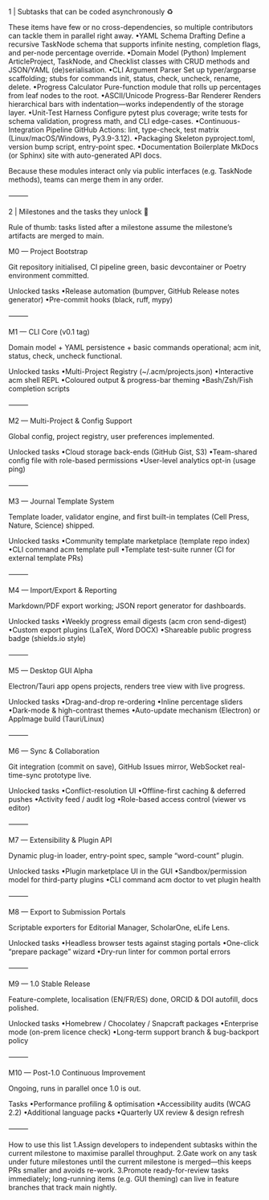 1  |  Subtasks that can be coded asynchronously ♻️

These items have few or no cross-dependencies, so multiple contributors can tackle them in parallel right away.
•YAML Schema Drafting
Define a recursive TaskNode schema that supports infinite nesting, completion flags, and per-node percentage override.
•Domain Model (Python)
Implement ArticleProject, TaskNode, and Checklist classes with CRUD methods and JSON/YAML (de)serialisation.
•CLI Argument Parser
Set up typer/argparse scaffolding; stubs for commands init, status, check, uncheck, rename, delete.
•Progress Calculator
Pure-function module that rolls up percentages from leaf nodes to the root.
•ASCII/Unicode Progress-Bar Renderer
Renders hierarchical bars with indentation—works independently of the storage layer.
•Unit-Test Harness
Configure pytest plus coverage; write tests for schema validation, progress math, and CLI edge-cases.
•Continuous-Integration Pipeline
GitHub Actions: lint, type-check, test matrix (Linux/macOS/Windows, Py3.9-3.12).
•Packaging Skeleton
pyproject.toml, version bump script, entry-point spec.
•Documentation Boilerplate
MkDocs (or Sphinx) site with auto-generated API docs.

Because these modules interact only via public interfaces (e.g. TaskNode methods), teams can merge them in any order.

⸻

2  |  Milestones and the tasks they unlock 📅

Rule of thumb: tasks listed after a milestone assume the milestone’s artifacts are merged to main.

M0 — Project Bootstrap

Git repository initialised, CI pipeline green, basic devcontainer or Poetry environment committed.

Unlocked tasks
•Release automation (bumpver, GitHub Release notes generator)
•Pre-commit hooks (black, ruff, mypy)

⸻

M1 — CLI Core (v0.1 tag)

Domain model + YAML persistence + basic commands operational; acm init, status, check, uncheck functional.

Unlocked tasks
•Multi-Project Registry (~/.acm/projects.json)
•Interactive acm shell REPL
•Coloured output & progress-bar theming
•Bash/Zsh/Fish completion scripts

⸻

M2 — Multi-Project & Config Support

Global config, project registry, user preferences implemented.

Unlocked tasks
•Cloud storage back-ends (GitHub Gist, S3)
•Team-shared config file with role-based permissions
•User-level analytics opt-in (usage ping)

⸻

M3 — Journal Template System

Template loader, validator engine, and first built-in templates (Cell Press, Nature, Science) shipped.

Unlocked tasks
•Community template marketplace (template repo index)
•CLI command acm template pull <url>
•Template test-suite runner (CI for external template PRs)

⸻

M4 — Import/Export & Reporting

Markdown/PDF export working; JSON report generator for dashboards.

Unlocked tasks
•Weekly progress email digests (acm cron send-digest)
•Custom export plugins (LaTeX, Word DOCX)
•Shareable public progress badge (shields.io style)

⸻

M5 — Desktop GUI Alpha

Electron/Tauri app opens projects, renders tree view with live progress.

Unlocked tasks
•Drag-and-drop re-ordering
•Inline percentage sliders
•Dark-mode & high-contrast themes
•Auto-update mechanism (Electron) or AppImage build (Tauri/Linux)

⸻

M6 — Sync & Collaboration

Git integration (commit on save), GitHub Issues mirror, WebSocket real-time-sync prototype live.

Unlocked tasks
•Conflict-resolution UI
•Offline-first caching & deferred pushes
•Activity feed / audit log
•Role-based access control (viewer vs editor)

⸻

M7 — Extensibility & Plugin API

Dynamic plug-in loader, entry-point spec, sample “word-count” plugin.

Unlocked tasks
•Plugin marketplace UI in the GUI
•Sandbox/permission model for third-party plugins
•CLI command acm doctor to vet plugin health

⸻

M8 — Export to Submission Portals

Scriptable exporters for Editorial Manager, ScholarOne, eLife Lens.

Unlocked tasks
•Headless browser tests against staging portals
•One-click “prepare package” wizard
•Dry-run linter for common portal errors

⸻

M9 — 1.0 Stable Release

Feature-complete, localisation (EN/FR/ES) done, ORCID & DOI autofill, docs polished.

Unlocked tasks
•Homebrew / Chocolatey / Snapcraft packages
•Enterprise mode (on-prem licence check)
•Long-term support branch & bug-backport policy

⸻

M10 — Post-1.0 Continuous Improvement

Ongoing, runs in parallel once 1.0 is out.

Tasks
•Performance profiling & optimisation
•Accessibility audits (WCAG 2.2)
•Additional language packs
•Quarterly UX review & design refresh

⸻

How to use this list
1.Assign developers to independent subtasks within the current milestone to maximise parallel throughput.
2.Gate work on any task under future milestones until the current milestone is merged—this keeps PRs smaller and avoids re-work.
3.Promote ready-for-review tasks immediately; long-running items (e.g. GUI theming) can live in feature branches that track main nightly.

